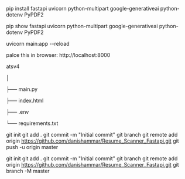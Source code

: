 pip install fastapi uvicorn python-multipart google-generativeai python-dotenv PyPDF2

pip show fastapi uvicorn python-multipart google-generativeai python-dotenv PyPDF2

uvicorn main:app --reload

palce this in browser: http://localhost:8000





atsv4

│

├── main.py

├── index.html

├── .env

└── requirements.txt


git init 
git add .
git commit -m "Initial commit"
git branch
git remote add origin https://github.com/danishammar/Resume_Scanner_Fastapi.git
git push -u origin master


git init 
git add .
git commit -m "Initial commit"
git branch
git remote add origin https://github.com/danishammar/Resume_Scanner_Fastapi.git
git branch -M master

